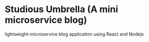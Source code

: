 # Studious Umbrella (A mini microservice blog)

lightweight-microservice blog application using React and Nodejs